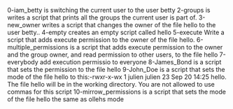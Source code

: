 0-iam_betty is switching the current user to the user betty
2-groups is writes a script that prints all the groups the current user is part of.
3-new_owner writes a script that changes the owner of the file hello to the user betty..
4-empty creates an empty script called hello
5-execute Write a script that adds execute permission to the owner of the file hello.
6-multiple_permissions is a script that adds execute permission to the owner and the group owner, and read permission to other users, to the file hello
7-everybody add execution permissio to everyone
8-James_Bond is a script that sets the permission to the file hello
9-John_Doe is a script that sets the mode of the file hello to this:-rwxr-x-wx 1 julien julien 23 Sep 20 14:25 hello. The file hello will be in the working directory. You are not allowed to use commas for this script
10-mirrow_permissions is a script that sets the mode of the file hello the same as ollehs mode

